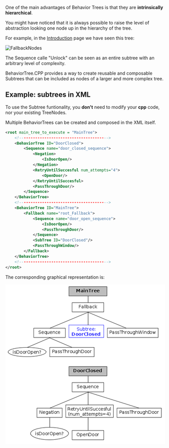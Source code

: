 

One of the main advantages of Behavior Trees is that they are __intrinsically
hierarchical__.

You might have noticed that it is always possible to raise the level of
abstraction looking one node up in the hierarchy of the tree.

For example, in the [Introduction](BT_basics.md) page we have seen this tree:

![FallbackNodes](images/FallbackBasic.png)  

The Sequence calle "Unlock" can be seen as an entire subtree with an arbitrary
level of complexity.

BehaviorTree.CPP provides a way to create reusable and composable Subtrees
that can be included as nodes of a larger and more complex tree.

## Example: subtrees in XML

To use the Subtree funtionality, you __don't__ need to modify your
__cpp__ code, nor your existing TreeNodes.

Multiple BehaviorTrees can be created and composed in the XML itself.


``` XML hl_lines="21"
<root main_tree_to_execute = "MainTree">
	<!--------------------------------------->
    <BehaviorTree ID="DoorClosed">
        <Sequence name="door_closed_sequence">
            <Negation>
                <IsDoorOpen/>
            </Negation>
            <RetryUntilSuccesful num_attempts="4">
                <OpenDoor/>
            </RetryUntilSuccesful>
            <PassThroughDoor/>
        </Sequence>
    </BehaviorTree>
    <!--------------------------------------->
    <BehaviorTree ID="MainTree">
        <Fallback name="root_Fallback">
            <Sequence name="door_open_sequence">
                <IsDoorOpen/>
                <PassThroughDoor/>
            </Sequence>
            <SubTree ID="DoorClosed"/>
            <PassThroughWindow/>
        </Fallback>
    </BehaviorTree>
    <!---------------------------------------> 
</root>
```

The corresponding graphical representation is:

![CrossDoorSubtree](images/CrossDoorSubtree.png) 

